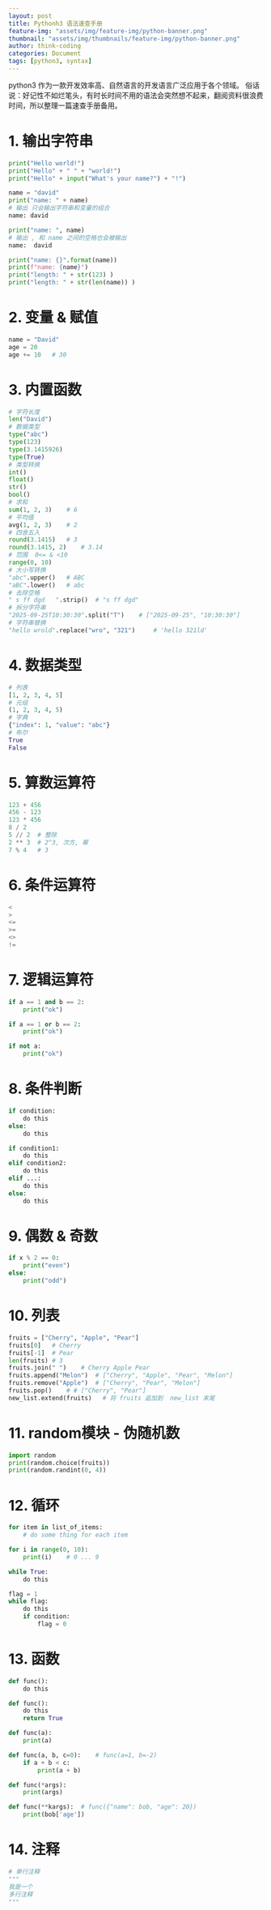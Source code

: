 ```yaml
---
layout: post
title: Pythonh3 语法速查手册
feature-img: "assets/img/feature-img/python-banner.png"
thumbnail: "assets/img/thumbnails/feature-img/python-banner.png"
author: think-coding
categories: Document
tags: [python3, syntax]
---
```


python3 作为一款开发效率高、自然语言的开发语言广泛应用于各个领域。
俗话说：好记性不如烂笔头，有时长时间不用的语法会突然想不起来，翻阅资料很浪费时间，所以整理一篇速查手册备用。

# 1. 输出字符串
```python
print("Hello world!")
print("Hello" + " " + "world!")
print("Hello" + input("What's your name?") + "!")

name = "david"
print("name: " + name)
# 输出 只会输出字符串和变量的组合
name: david

print("name: ", name)
# 输出 , 和 name 之间的空格也会被输出
name:  david

print("name: {}".format(name))
print(f"name: {name}")
print("length: " + str(123) )
print("length: " + str(len(name)) )

```

# 2. 变量 & 赋值
```python
name = "David"
age = 20
age += 10   # 30
```

# 3. 内置函数
```python
# 字符长度
len("David")
# 数据类型
type("abc")
type(123)
type(3.1415926)
type(True)
# 类型转换
int()
float()
str()
bool()
# 求和
sum(1, 2, 3)    # 6
# 平均值
avg(1, 2, 3)    # 2
# 四舍五入
round(3.1415)   # 3
round(3.1415, 2)    # 3.14
# 范围  0<= & <10
range(0, 10)
# 大小写转换
"abc".upper()   # ABC
"aBC".lower()   # abc
# 去除空格
" s ff dgd   ".strip()  # "s ff dgd"
# 拆分字符串
"2025-09-25T10:30:30".split("T")    # ["2025-09-25", "10:30:30"]
# 字符串替换
"hello wrold".replace("wro", "321")     # 'hello 321ld'
```

# 4. 数据类型
```python
# 列表
[1, 2, 3, 4, 5]
# 元组
(1, 2, 3, 4, 5)
# 字典
{"index": 1, "value": "abc"}
# 布尔
True
False
```

# 5. 算数运算符
```python
123 + 456
456 - 123
123 * 456
8 / 2
5 // 2  # 整除
2 ** 3  # 2^3, 次方, 幂
7 % 4   # 3
```

# 6. 条件运算符
```python
<
>
<=
>=
<>
!=
```

# 7. 逻辑运算符
```python
if a == 1 and b == 2:
    print("ok")

if a == 1 or b == 2:
    print("ok")

if not a:
    print("ok")
```

# 8. 条件判断
```python
if condition:
    do this
else:
    do this

if condition1:
    do this
elif condition2:
    do this
elif ...:
    do this
else:
    do this

```

# 9. 偶数 & 奇数
```python
if x % 2 == 0:
    print("even")
else:
    print("odd")
```

# 10. 列表
```python
fruits = ["Cherry", "Apple", "Pear"]
fruits[0]   # Cherry
fruits[-1]  # Pear
len(fruits) # 3
fruits.join(" ")    # Cherry Apple Pear
fruits.append("Melon")  # ["Cherry", "Apple", "Pear", "Melon"]
fruits.remove("Apple")  # ["Cherry", "Pear", "Melon"]
fruits.pop()    # # ["Cherry", "Pear"]
new_list.extend(fruits)   # 将 fruits 追加到  new_list 末尾
```

# 11. random模块 - 伪随机数
```python
import random
print(random.choice(fruits))
print(random.randint(0, 4))
```

# 12. 循环
```python
for item in list_of_items:
    # do some thing for each item

for i in range(0, 10):
    print(i)    # 0 ... 9

while True:
    do this

flag = 1
while flag:
    do this
    if condition:
        flag = 0
```

# 13. 函数
```python
def func():
    do this

def func():
    do this
    return True

def func(a):
    print(a)

def func(a, b, c=0):    # func(a=1, b=-2)
    if a + b < c:
        print(a + b)

def func(*args):
    print(args)

def func(**kargs):  # func({"name": bob, "age": 20})
    print(bob['age'])
```

# 14. 注释
```python
# 单行注释
"""
我是一个
多行注释
"""
```
